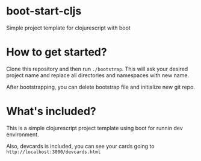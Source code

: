 # boot-start-cljs
Simple project template for clojurescript with boot

# How to get started?
Clone this repository and then run `./bootstrap`. This will ask your desired project name and replace all directories and namespaces with new name.

After bootstrapping, you can delete bootstrap file and initialize new git repo.

# What's included?
This is a simple clojurescript project template using boot for runnin dev environment.

Also, devcards is included, you can see your cards going to `http://localhost:3000/devcards.html`

